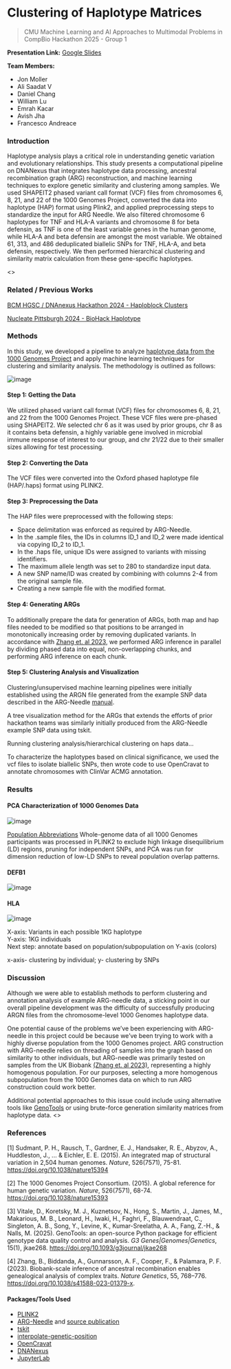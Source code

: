 # Clustering of Haplotype Matrices

> CMU Machine Learning and AI Approaches to Multimodal Problems in CompBio Hackathon 2025 - Group 1

**Presentation Link:** [Google Slides](https://docs.google.com/presentation/d/1yswnVX3BMrS1aOnd0naY-LS3eOf_zn3z601ta6-wqNg/edit?usp=sharing)

**Team Members:** 

- Jon Moller
- Ali Saadat V
- Daniel Chang
- William Lu
- Emrah Kacar
- Avish Jha
- Francesco Andreace

### Introduction

Haplotype analysis plays a critical role in understanding genetic variation and evolutionary relationships. This study presents a computational pipeline on DNANexus that integrates haplotype data processing, ancestral recombination graph (ARG) reconstruction, and machine learning techniques to explore genetic similarity and clustering among samples. We used SHAPEIT2 phased variant call format (VCF) files from chromosomes 6, 8, 21, and 22 of the 1000 Genomes Project, converted the data into haplotype (HAP) format using Plink2, and applied preprocessing steps to standardize the input for ARG Needle. We also filtered chromosome 6 haplotypes for TNF and HLA-A variants and chromosome 8 for beta defensin, as TNF is one of the least variable genes in the human genome, while HLA-A and beta defensin are amongst the most variable. We obtained 61, 313, and 486 deduplicated biallelic SNPs for TNF, HLA-A, and beta defensin, respectively. We then performed hierarchical clustering and similarity matrix calculation from these gene-specific haplotypes.

<<TBD>>

### Related / Previous Works

[BCM HGSC / DNAnexus Hackathon 2024 - Haploblock Clusters](https://github.com/collaborativebioinformatics/Haploblock_Clusters)


[Nucleate Pittsburgh 2024 - BioHack Haplotype](https://github.com/ShijieTang/BioHack_Haplotype)

### Methods

In this study, we developed a pipeline to analyze [haplotype data from the 1000 Genomes Project](https://ftp.1000genomes.ebi.ac.uk/vol1/ftp/release/20130502/) and apply machine learning techniques for clustering and similarity analysis. The methodology is outlined as follows:

![image](flowchart.png)

#### Step 1: Getting the Data

We utilized phased variant call format (VCF) files for chromosomes 6, 8, 21, and 22 from the 1000 Genomes Project. These VCF files were pre-phased using SHAPEIT2. We selected chr 6 as it was used by prior groups, chr 8 as it contains beta defensin, a highly variable gene involved in microbial immune response of interest to our group, and chr 21/22 due to their smaller sizes allowing for test processing.

#### Step 2: Converting the Data

The VCF files were converted into the Oxford phased haplotype file (HAP/.haps) format using PLINK2. 

#### Step 3: Preprocessing the Data

The HAP files were preprocessed with the following steps:

- Space delimitation was enforced as required by ARG-Needle.
- In the .sample files, the IDs in columns ID_1 and ID_2 were made identical via copying ID_2 to ID_1.
- In the .haps file, unique IDs were assigned to variants with missing identifiers.
- The maximum allele length was set to 280 to standardize input data.
- A new SNP name/ID was created by combining with columns 2-4 from the original sample file.
- Creating a new sample file with the modified format.

#### Step 4: Generating ARGs

To additionally prepare the data for generation of ARGs, both map and hap files needed to be modified so that positions to be arranged in monotonically increasing order by removing duplicated variants. In accordance with [Zhang et. al 2023](https://www.nature.com/articles/s41588-023-01379-x), we performed ARG inference in parallel by dividing phased data into equal, non-overlapping chunks, and performing ARG inference on each chunk.

#### Step 5: Clustering Analysis and Visualization

Clustering/unsupervised machine learning pipelines were initially established using the ARGN file generated from the example SNP data described in the ARG-Needle [manual](https://palamaralab.github.io/software/argneedle/manual/#quickstart).

A tree visualization method for the ARGs that extends the efforts of prior hackathon teams was similarly initially produced from the ARG-Needle example SNP data using tskit.

Running clustering analysis/hierarchical clustering on haps data...

To characterize the haplotypes based on clinical significance, we used the vcf files to isolate biallelic SNPs, then wrote code to use OpenCravat to annotate chromosomes with ClinVar ACMG annotation.

### Results

#### PCA Characterization of 1000 Genomes Data
![image](1000g_pca.webp)

[Population Abbreviations](https://ftp.1000genomes.ebi.ac.uk/vol1/ftp/README_populations.md)
Whole-genome data of all 1000 Genomes participants was processed in PLINK2 to exclude high linkage disequilibrium (LD) regions, pruning for independent SNPs, and PCA was run for dimension reduction of low-LD SNPs to reveal population overlap patterns.

#### DEFB1
![image](DEFB1.png)

#### HLA
![image](HLA.png)

X-axis: Variants in each possible 1KG haplotype  
Y-axis: 1KG individuals  
Next step: annotate based on population/subpopulation on Y-axis (colors)  

x-axis- clustering by individual; y- clustering by SNPs

### Discussion

Although we were able to establish methods to perform clustering and annotation analysis of example ARG-needle data, a sticking point in our overall pipeline development was the difficulty of successfully producing ARGN files from the chromosome-level 1000 Genomes haplotype data.

One potential cause of the problems we’ve been experiencing with ARG-needle in this project could be because we’ve been trying to work with a highly diverse population from the 1000 Genomes project. ARG construction with ARG-needle relies on threading of samples into the graph based on similarity to other individuals, but ARG-needle was primarily tested on samples from the UK Biobank [(Zhang et. al 2023)](https://www.nature.com/articles/s41588-023-01379-x), representing a highly homogenous population. For our purposes, selecting a more homogenous subpopulation from the 1000 Genomes data on which to run ARG construction could work better.

Additional potential approaches to this issue could include using alternative tools like [GenoTools](https://github.com/dvitale199/GenoTools) or using brute-force generation similarity matrices from haplotype data.
<<TBD>>

### References

[1] Sudmant, P. H., Rausch, T., Gardner, E. J., Handsaker, R. E., Abyzov, A., Huddleston, J., ... & Eichler, E. E. (2015). An integrated map of structural variation in 2,504 human genomes. *Nature*, 526(7571), 75-81. https://doi.org/10.1038/nature15394

[2] The 1000 Genomes Project Consortium. (2015). A global reference for human genetic variation. *Nature*, 526(7571), 68-74. https://doi.org/10.1038/nature15393

[3] Vitale, D., Koretsky, M. J., Kuznetsov, N., Hong, S., Martin, J., James, M., Makarious, M. B., Leonard, H., Iwaki, H., Faghri, F., Blauwendraat, C., Singleton, A. B., Song, Y., Levine, K., Kumar-Sreelatha, A. A., Fang, Z.-H., & Nalls, M. (2025). GenoTools: an open-source Python package for efficient genotype data quality control and analysis. *G3 Genes|Genomes|Genetics*, 15(1), jkae268. https://doi.org/10.1093/g3journal/jkae268

[4] Zhang, B., Biddanda, A., Gunnarsson, A. F., Cooper, F., & Palamara, P. F. (2023). Biobank-scale inference of ancestral recombination enables genealogical analysis of complex traits. *Nature Genetics*, 55, 768–776. https://doi.org/10.1038/s41588-023-01379-x.

#### Packages/Tools Used

- [PLINK2](https://www.cog-genomics.org/plink/2.0/)
- [ARG-Needle](https://palamaralab.github.io/software/argneedle/) and [source publication](https://www.nature.com/articles/s41588-023-01379-x)
- [tskit](https://tskit.dev/tskit/docs/stable/introduction.html)
- [interpolate-genetic-position](https://github.com/lightning-auriga/interpolate-genetic-position)
- [OpenCravat](https://docs.opencravat.org/en/latest/)
- [DNANexus](https://platform.dnanexus.com/)
- [JupyterLab](https://jupyter.org/)